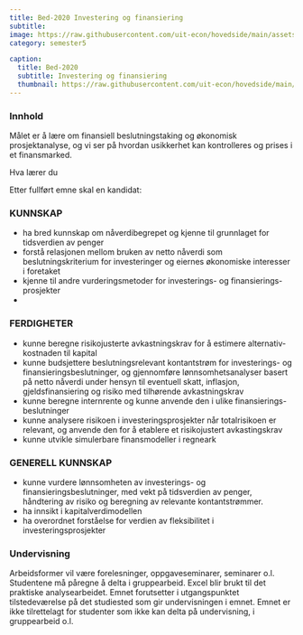 ```yaml
---
title: Bed-2020 Investering og finansiering
subtitle: 
image: https://raw.githubusercontent.com/uit-econ/hovedside/main/assets/img/Bed-2020.jpg
category: semester5

caption:
  title: Bed-2020
  subtitle: Investering og finansiering
  thumbnail: https://raw.githubusercontent.com/uit-econ/hovedside/main/assets/img/Bed-2020.jpg
---
```


### Innhold
Målet er å lære om finansiell beslutningstaking og økonomisk prosjektanalyse, og vi ser på hvordan usikkerhet kan kontrolleres og prises i et finansmarked.

Hva lærer du

Etter fullført emne skal en kandidat:

### KUNNSKAP

- ha bred kunnskap om nåverdibegrepet og kjenne til grunnlaget for tidsverdien av penger
- forstå relasjonen mellom bruken av netto nåverdi som beslutningskriterium for investeringer og eiernes økonomiske interesser i foretaket
- kjenne til andre vurderingsmetoder for investerings- og finansierings-prosjekter
- 
### FERDIGHETER

- kunne beregne risikojusterte avkastningskrav for å estimere alternativ-kostnaden til kapital
- kunne budsjettere beslutningsrelevant kontantstrøm for investerings- og finansieringsbeslutninger, og gjennomføre lønnsomhetsanalyser basert på netto nåverdi under hensyn til eventuell skatt, inflasjon, gjeldsfinansiering og risiko med tilhørende avkastningskrav
- kunne beregne internrente og kunne anvende den i ulike finansierings-beslutninger
- kunne analysere risikoen i investeringsprosjekter når totalrisikoen er relevant, og anvende den for å etablere et risikojustert avkastingskrav
- kunne utvikle simulerbare finansmodeller i regneark


### GENERELL KUNNSKAP
- kunne vurdere lønnsomheten av investerings- og finansieringsbeslutninger, med vekt på tidsverdien av penger, håndtering av risiko og beregning av relevante kontantstrømmer.
- ha innsikt i kapitalverdimodellen
- ha overordnet forståelse for verdien av fleksibilitet i investeringsprosjekter

### Undervisning
Arbeidsformer vil være forelesninger, oppgaveseminarer, seminarer o.l. Studentene må påregne å delta i gruppearbeid. Excel blir brukt til det praktiske analysearbeidet. Emnet forutsetter i utgangspunktet tilstedeværelse på det studiested som gir undervisningen i emnet. Emnet er ikke tilrettelagt for studenter som ikke kan delta på undervisning, i gruppearbeid o.l.
